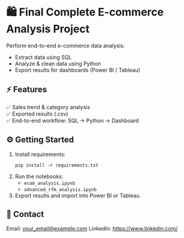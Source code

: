 # 🛍️ Final Complete E-commerce Analysis Project

Perform end-to-end e-commerce data analysis:
- Extract data using SQL
- Analyze & clean data using Python
- Export results for dashboards (Power BI / Tableau)

## ⚡️ Features
✅ Sales trend & category analysis  
✅ Exported results (.csv)  
✅ End-to-end workflow: SQL → Python → Dashboard

## ⚙️ Getting Started
1. Install requirements:
    ```
    pip install -r requirements.txt
    ```
2. Run the notebooks:
    - `ecom_analysis.ipynb`
    - `advanced_rfm_analysis.ipynb`
3. Export results and import into Power BI or Tableau.

## 👏 Contact
Email: your_email@example.com
LinkedIn: https://www.linkedin.com/
